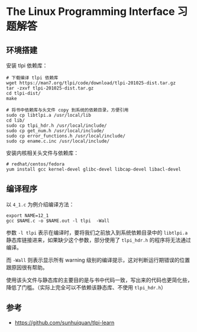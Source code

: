 
# The Linux Programming Interface 习题解答


## 环境搭建

安装 tlpi 依赖库：

```shell
# 下载编译 tlpi 依赖库
wget https://man7.org/tlpi/code/download/tlpi-201025-dist.tar.gz
tar -zxvf tlpi-201025-dist.tar.gz
cd tlpi-dist/
make

# 将书中依赖库与头文件 copy 到系统的依赖目录，方便引用
sudo cp libtlpi.a /usr/local/lib
cd lib/
sudo cp tlpi_hdr.h /usr/local/include/
sudo cp get_num.h /usr/local/include/
sudo cp error_functions.h /usr/local/include/
sudo cp ename.c.inc /usr/local/include/
```

安装内核相关头文件与依赖库：

```shell
# redhat/centos/fedora
yum install gcc kernel-devel glibc-devel libcap-devel libacl-devel
```

## 编译程序

以 `4_1.c` 为例介绍编译方法：

```shell
export NAME=12_1
gcc $NAME.c -o $NAME.out -l tlpi  -Wall
```

参数 `-l tlpi` 表示在编译时，要将我们之前放入到系统依赖目录中的 `libtlpi.a` 静态库链接进来，如果缺少这个参数，部分使用了 `tlpi_hdr.h` 的程序将无法通过编译。

而 `-Wall` 则表示显示所有 warning 级别的编译提示，这对判断运行期错误的位置跟原因很有帮助。

使用该头文件与静态库的主要目的是与书中代码一致，写出来的代码也更简化些，降低了门槛。（实际上完全可以不依赖该静态库、不使用 `tlpi_hdr.h`）


## 参考

- https://github.com/sunhuiquan/tlpi-learn
